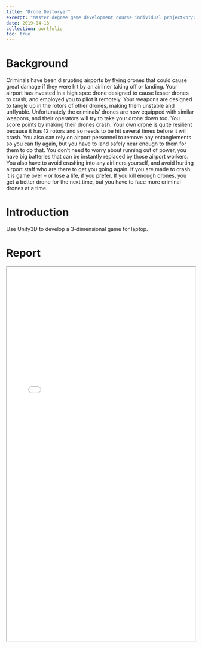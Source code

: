 ```yaml
---
title: "Drone Destoryer"
excerpt: "Master degree game development course individual project<br/><img src='/images/DroneDestoryer.png' width='80%' style='display: block; margin-left: auto; margin-right: auto; margin-top: 20px'>"
date: 2019-04-13
collection: portfolio
toc: true
---
```


Background
======
Criminals have been disrupting airports by flying drones that could cause great damage if they were hit by an airliner taking off or landing. Your airport has invested in a high spec drone designed to cause lesser drones to crash, and employed you to pilot it remotely. Your weapons are designed to tangle up in the rotors of other drones, making them unstable and unflyable. Unfortunately the criminals’ drones are now equipped with similar weapons, and their operators will try to take your drone down too. You score points by making their drones crash. Your own drone is quite resilient because it has 12 rotors and so needs to be hit several times before it will crash. You also can rely on airport personnel to remove any entanglements so you can fly again, but you have to land safely near enough to them for them to do that. You don’t need to worry about running out of power, you have big batteries that can be instantly replaced by those airport workers. You also have to avoid crashing into any airliners yourself, and avoid hurting airport staff who are there to get you going again. If you are made to crash, it is game over – or lose a life, if you prefer. If you kill enough drones, you get a better drone for the next time, but you have to face more criminal drones at a time.

Introduction
======
Use Unity3D to develop a 3-dimensional game for laptop.

Report
======
<iframe src="/files/DroneDestoryer.pdf" width="100%" height="1000"></iframe>